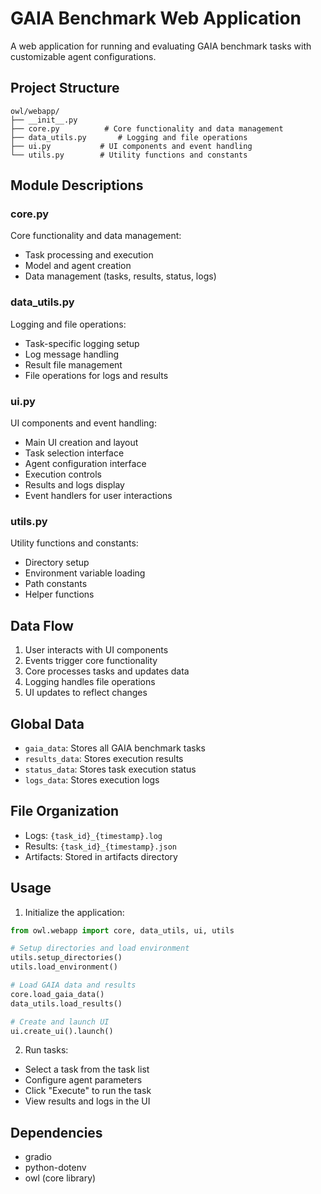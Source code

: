 # GAIA Benchmark Web Application

A web application for running and evaluating GAIA benchmark tasks with customizable agent configurations.

## Project Structure

```
owl/webapp/
├── __init__.py
├── core.py          # Core functionality and data management
├── data_utils.py       # Logging and file operations
├── ui.py           # UI components and event handling
└── utils.py        # Utility functions and constants
```

## Module Descriptions

### core.py
Core functionality and data management:
- Task processing and execution
- Model and agent creation
- Data management (tasks, results, status, logs)

### data_utils.py
Logging and file operations:
- Task-specific logging setup
- Log message handling
- Result file management
- File operations for logs and results

### ui.py
UI components and event handling:
- Main UI creation and layout
- Task selection interface
- Agent configuration interface
- Execution controls
- Results and logs display
- Event handlers for user interactions

### utils.py
Utility functions and constants:
- Directory setup
- Environment variable loading
- Path constants
- Helper functions

## Data Flow

1. User interacts with UI components
2. Events trigger core functionality
3. Core processes tasks and updates data
4. Logging handles file operations
5. UI updates to reflect changes

## Global Data

- `gaia_data`: Stores all GAIA benchmark tasks
- `results_data`: Stores execution results
- `status_data`: Stores task execution status
- `logs_data`: Stores execution logs

## File Organization

- Logs: `{task_id}_{timestamp}.log`
- Results: `{task_id}_{timestamp}.json`
- Artifacts: Stored in artifacts directory

## Usage

1. Initialize the application:
```python
from owl.webapp import core, data_utils, ui, utils

# Setup directories and load environment
utils.setup_directories()
utils.load_environment()

# Load GAIA data and results
core.load_gaia_data()
data_utils.load_results()

# Create and launch UI
ui.create_ui().launch()
```

2. Run tasks:
- Select a task from the task list
- Configure agent parameters
- Click "Execute" to run the task
- View results and logs in the UI

## Dependencies

- gradio
- python-dotenv
- owl (core library) 